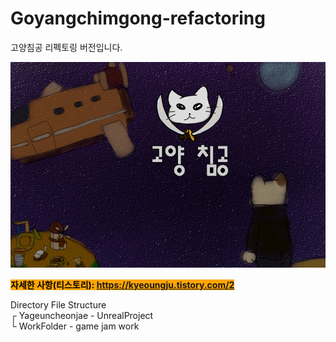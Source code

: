# Goyangchimgong-refactoring

고양침공 리펙토링 버전입니다.

 <img src="https://github.com/kj1241/Goyangchimgong-refactoring/blob/main/%EB%A9%94%EC%9D%B8%ED%99%94%EB%A9%B4.jpg?raw=true"> 
  
 <mark style="background-color:orange">**자세한 사항(티스토리): https://kyeoungju.tistory.com/2**  </mark> 
 
 Directory File Structure  
┌ Yageuncheonjae - UnrealProject  
└ WorkFolder - game jam work  
